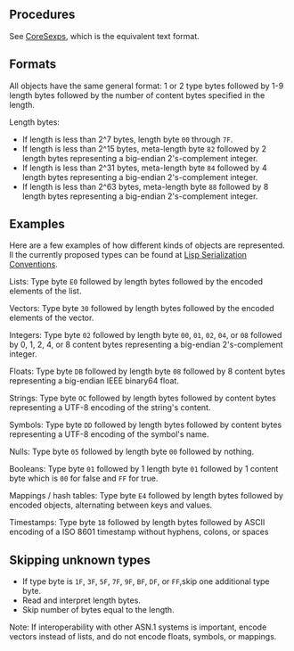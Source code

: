 ## Procedures

See [CoreSexps](CoreSexps.md), which is the equivalent text format.

## Formats


All objects have the same general format: 1 or 2 type bytes
followed by 1-9 length bytes
followed by the number of content bytes specified in the length.

Length bytes:

  * If length is less than 2^7 bytes, length byte `00` through `7F`.
  * If length is less than 2^15 bytes, meta-length byte `82` followed by 2 length bytes
    representing a big-endian 2's-complement integer.
  * If length is less than 2^31 bytes, meta-length byte `84` followed by 4 length bytes
    representing a big-endian 2's-complement integer.
  * If length is less than 2^63 bytes, meta-length byte `88` followed by 8 length bytes
    representing a big-endian 2's-complement integer.

## Examples

Here are a few examples of how different kinds of objects are represented.
ll the currently proposed types can be found at [Lisp Serialization Conventions](http://tinyurl.com/asn1-ler).

Lists:  Type byte `E0`
followed by length bytes
followed by the encoded elements of the list.

Vectors:  Type byte `30`
followed by length bytes
followed by the encoded elements of the vector.

Integers:  Type byte `02` followed by length byte `00`, `01`, `02`, `04`, or `08`
followed by 0, 1, 2, 4, or 8 content bytes
representing a big-endian 2's-complement integer.

Floats:  Type byte `DB` followed by length byte `08`
followed by 8 content bytes
representing a big-endian IEEE binary64 float.

Strings:  Type byte `OC` followed by length bytes
followed by content bytes
representing a UTF-8 encoding of the string's content.

Symbols:  Type byte `DD` followed by length bytes
followed by content bytes representing a UTF-8 encoding of the symbol's name.

Nulls:  Type byte `05` followed by length byte `00`
followed by nothing.

Booleans:  Type byte `01` followed by 1 length byte `01`
followed by 1 content byte which is `00` for false and `FF` for true.

Mappings / hash tables:  Type byte `E4`
followed by length bytes
followed by encoded objects, alternating between keys and values.

Timestamps: Type byte `18`
followed by length bytes
followed by ASCII encoding of a ISO 8601 timestamp
without hyphens, colons, or spaces

## Skipping unknown types

  * If type byte is `1F`, `3F`, `5F`, `7F`, `9F`, `BF`, `DF`, or `FF`,skip one additional type byte.
  * Read and interpret length bytes.
  * Skip number of bytes equal to the length.
  
Note:  If interoperability with other ASN.1 systems is important, encode vectors instead of lists,
and do not encode floats, symbols, or mappings.
